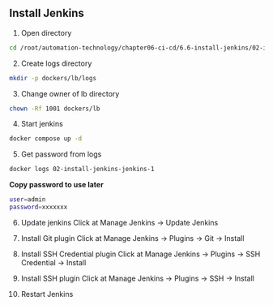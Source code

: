 ## Install Jenkins

1. Open directory
```bash
cd /root/automation-technology/chapter06-ci-cd/6.6-install-jenkins/02-install-jenkins
```

2. Create logs directory
```bash
mkdir -p dockers/lb/logs
```

3. Change owner of lb directory
```bash
chown -Rf 1001 dockers/lb
```

4. Start jenkins
```bash
docker compose up -d
```

5. Get password from logs
```bash
docker logs 02-install-jenkins-jenkins-1
```
**Copy password to use later**

```bash
user=admin
password=xxxxxxx
```

6. Update jenkins
Click at Manage Jenkins -> Update Jenkins

7. Install Git plugin
Click at Manage Jenkins -> Plugins -> Git -> Install

8. Install SSH Credential plugin
Click at Manage Jenkins -> Plugins -> SSH Credential -> Install

9. Install SSH plugin
Click at Manage Jenkins -> Plugins -> SSH -> Install

9. Restart Jenkins

